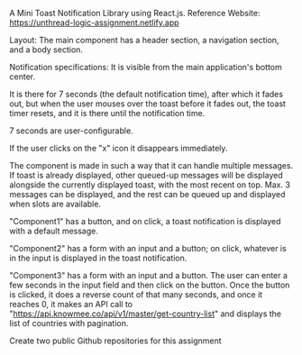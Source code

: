 A Mini Toast Notification Library using React.js.
Reference Website: https://unthread-logic-assignment.netlify.app

Layout:
The main component has a header section, a navigation section, and a
body section.

Notification specifications:
It is visible from the main application's bottom center.

It is there for 7 seconds (the default notification time), after which it fades out, but when the user mouses over the toast before it fades out, the toast timer resets, and it is there until the notification time.

7 seconds are user-configurable.

If the user clicks on the "x" icon it disappears immediately.

The component is made in such a way that it can handle multiple
messages. If toast is already displayed, other queued-up messages will
be displayed alongside the currently displayed toast, with the most
recent on top. Max. 3 messages can be displayed, and the rest can be
queued up and displayed when slots are available.

"Component1" has a button, and on click, a toast notification is
displayed with a default message.

"Component2" has a form with an input and a button; on click, whatever
is in the input is displayed in the toast notification.

"Component3" has a form with an input and a button. The user can enter a
few seconds in the input field and then click on the button. Once the
button is clicked, it does a reverse count of that many seconds, and
once it reaches 0, it makes an API call to
"https://api.knowmee.co/api/v1/master/get-country-list" and displays the
list of countries with pagination.

Create two public Github repositories for this assignment 
